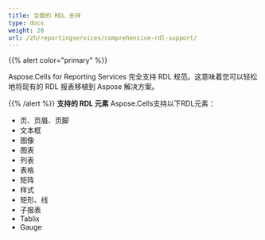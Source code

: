 ```yaml
---
title: 全面的 RDL 支持
type: docs
weight: 20
url: /zh/reportingservices/comprehensive-rdl-support/
---
```


{{% alert color="primary" %}} 

Aspose.Cells for Reporting Services 完全支持 RDL 规范。这意味着您可以轻松地将现有的 RDL 报表移植到 Aspose 解决方案。

{{% /alert %}} 
**支持的 RDL 元素**
Aspose.Cells支持以下RDL元素： 

- 页、页眉、页脚
- 文本框
- 图像
- 图表
- 列表
- 表格
- 矩阵
- 样式
- 矩形、线
- 子报表
- Tablix
- Gauge

